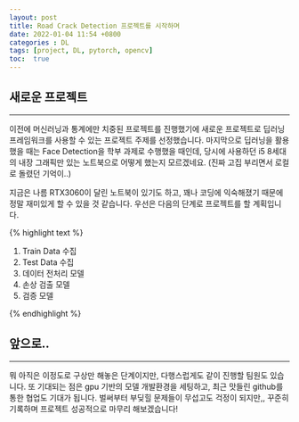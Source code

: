 ```yaml
---
layout: post
title: Road Crack Detection 프로젝트를 시작하며
date: 2022-01-04 11:54 +0800
categories : DL
tags: [project, DL, pytorch, opencv]
toc:  true
---
```


## 새로운 프로젝트
---
이전에 머신러닝과 통계에만 치중된 프로젝트를 진행했기에 새로운 프로젝트로 딥러닝 프레임워크를 사용할 수 있는 프로젝트 주제를 선정했습니다. 마지막으로 딥러닝을 활용했을 때는 Face Detection을 학부 과제로 수행했을 때인데, 당시에 사용하던 i5 8세대의 내장 그래픽만 있는 노트북으로 어떻게 했는지 모르겠네요. (진짜 고집 부리면서 로컬로 돌렸던 기억이..)

지금은 나름 RTX3060이 달린 노트북이 있기도 하고, 꽤나 코딩에 익숙해졌기 때문에 정말 재미있게 할 수 있을 것 같습니다. 우선은 다음의 단계로 프로젝트를 할 계획입니다.

{% highlight text %}

1. Train Data 수집
2. Test Data 수집
3. 데이터 전처리 모델
4. 손상 검출 모델
5. 검증 모델

{% endhighlight %}

## 앞으로..
---
뭐 아직은 이정도로 구상만 해놓은 단계이지만, 다행스럽게도 같이 진행할 팀원도 있습니다. 또 기대되는 점은 gpu 기반의 모델 개발환경을 세팅하고, 최근 맛들린 github를 통한 협업도 기대가 됩니다. 벌써부터 부딪힐 문제들이 무섭고도 걱정이 되지만,, 꾸준히 기록하며 프로젝트 성공적으로 마무리 해보겠습니다!
